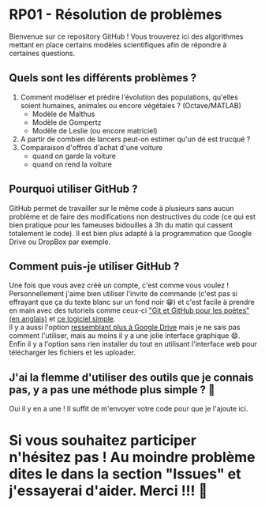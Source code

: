 # RP01 - Résolution de problèmes
Bienvenue sur ce repository GitHub ! Vous trouverez ici des algorithmes mettant en place certains modèles scientifiques afin de répondre à certaines questions.
## Quels sont les différents problèmes ?
1. Comment modéliser et prédire l'évolution des populations, qu'elles soient humaines, animales ou encore végétales ? (Octave/MATLAB)
    - Modèle de Malthus
    - Modèle de Gompertz
    - Modèle de Leslie (ou encore matriciel)
2. A partir de combien de lancers peut-on estimer qu'un dé est trucqué ?
3. Comparaison d'offres d'achat d'une voiture
    - quand on garde la voiture
    - quand on rend la voiture
## Pourquoi utiliser GitHub ?
GitHub permet de travailler sur le même code à plusieurs sans aucun problème et de faire des modifications non destructives du code (ce qui est bien pratique pour les fameuses bidouilles à 3h du matin qui cassent totalement le code). Il est bien plus adapté à la programmation que Google Drive ou DropBox par exemple.
## Comment puis-je utiliser GitHub ?
Une fois que vous avez créé un compte, c'est comme vous voulez !  
Personnellement j'aime bien utiliser l'invite de commande (c'est pas si effrayant que ça du texte blanc sur un fond noir 😁) et c'est facile à prendre en main avec des tutoriels comme ceux-ci ["Git et GitHub pour les poètes" (en anglais)](https://www.youtube.com/watch?v=BCQHnlnPusY&list=PLRqwX-V7Uu6ZF9C0YMKuns9sLDzK6zoiV) et [ce logiciel simple](https://gitforwindows.org/).  
Il y a aussi l'option [ressemblant plus à Google Drive](https://desktop.github.com/) mais je ne sais pas comment l'utiliser, mais au moins il y a une jolie interface graphique 😄.  
Enfin il y a l'option sans rien installer du tout en utilisant l'interface web pour télécharger les fichiers et les uploader.
## J'ai la flemme d'utiliser des outils que je connais pas, y a pas une méthode plus simple ? 🤔
Oui il y en a une ! Il suffit de m'envoyer votre code pour que je l'ajoute ici.
# Si vous souhaitez participer n'hésitez pas ! Au moindre problème dites le dans la section "Issues" et j'essayerai d'aider. Merci !!! 🙇
